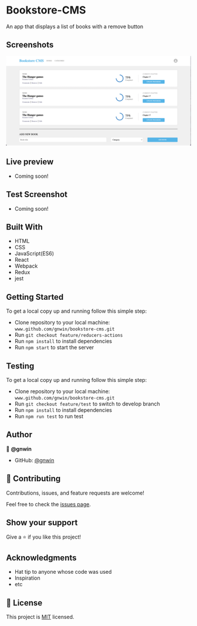# Bookstore-CMS

An app that displays a list of books with a remove button

## Screenshots

<img src="./src/assets/images/Screenshot 2022-05-07 at 8.02.01 PM.png">

## Live preview

<!-- [math-magicians link](https://chimerical-genie-870ea7.netlify.app) -->
- Coming soon!

## Test Screenshot

<!-- <img src="./src/assets/images/Screenshot 2022-05-05 at 10.52.19 AM.png"> -->
- Coming soon!

## Built With

- HTML
- CSS
- JavaScript(ES6)
- React
- Webpack
- Redux
- jest

## Getting Started

To get a local copy up and running follow this simple step:

- Clone repository to your local machine: `www.github.com/gnwin/bookstore-cms.git`
- Run `git checkout feature/reducers-actions`
- Run `npm install` to install dependencies
- Run `npm start` to start the server

## Testing

To get a local copy up and running follow this simple step:

- Clone repository to your local machine: `www.github.com/gnwin/bookstore-cms.git`
- Run `git checkout feature/test` to switch to develop branch
- Run `npm install` to install dependencies
- Run `npm run test` to run test

## Author

👤 **@gnwin**

- GitHub: [@gnwin](https://github.com/gnwin)

## 🤝 Contributing

Contributions, issues, and feature requests are welcome!

Feel free to check the [issues page](../../issues/).

## Show your support

Give a ⭐️ if you like this project!

## Acknowledgments

- Hat tip to anyone whose code was used
- Inspiration
- etc

## 📝 License

This project is [MIT](./LICENSE) licensed.
